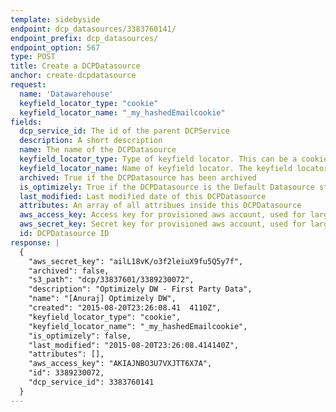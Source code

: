```yaml
---
template: sidebyside
endpoint: dcp_datasources/3383760141/
endpoint_prefix: dcp_datasources/
endpoint_option: 567
type: POST
title: Create a DCPDatasource
anchor: create-dcpdatasource
request:
  name: 'Datawarehouse'
  keyfield_locator_type: "cookie"
  keyfield_locator_name: "_my_hashedEmailcookie"
fields:
  dcp_service_id: The id of the parent DCPService
  description: A short description
  name: The name of the DCPDatasource
  keyfield_locator_type: Type of keyfield locator. This can be a cookie, query parameter, or Optimizely UUID. The keyfield locator is the client location for this datasources ID.
  keyfield_locator_name: Name of keyfield locator. The keyfield locator is the client location for this datasources ID.
  archived: True if the DCPDatasource has been archived
  is_optimizely: True if the DCPDatasource is the Default Datasource storing Customer Profiles created by Optimizely
  last_modified: Last modified date of this DCPDatasource
  attributes: An array of all attribues inside this DCPDatasource
  aws_access_key: Access key for provisioned aws account, used for large bulk updates
  aws_secret_key: Secret key for provisioned aws account, used for large bulk updates
  id: DCPDatasource ID
response: |
  {
    "aws_secret_key": "ailL18vK/o3f2leiuX9fu5Q5y7f",
    "archived": false,
    "s3_path": "dcp/33837601/3389230072",
    "description": "Optimizely DW - First Party Data",
    "name": "[Anuraj] Optimizely DW",
    "created": "2015-08-20T23:26:08.41	4110Z",
    "keyfield_locator_type": "cookie",
    "keyfield_locator_name": "_my_hashedEmailcookie",
    "is_optimizely": false,
    "last_modified": "2015-08-20T23:26:08.414140Z",
    "attributes": [],
    "aws_access_key": "AKIAJNBO3U7VXJTT6X7A",
    "id": 3389230072,
    "dcp_service_id": 3383760141
  }
---
```

